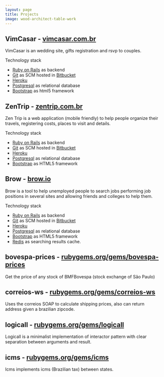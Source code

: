 ```yaml
---
layout: page
title: Projects
image: wood-architect-table-work
---
```


## VimCasar - [vimcasar.com.br](http://www.vimcasar.com.br)

VimCasar is an wedding site, gifts registration and rsvp to couples.

Technology stack

  - [Ruby on Rails](http://rubyonrails.org) as backend
  - [Git](https://git-scm.com) as SCM hosted in [Bitbucket](https://bitbucket.org)
  - [Heroku](https://www.heroku.com)
  - [Postgresql](http://www.postgresql.org) as relational database
  - [Bootstrap](http://getbootstrap.com) as html5 framework

## ZenTrip - [zentrip.com.br](http://www.zentrip.com.br)

Zen Trip is a web application (mobile friendly) to help people organize their travels, registering costs, places to visit and details.

Technology stack

  - [Ruby on Rails](http://rubyonrails.org) as backend
  - [Git](https://git-scm.com) as SCM hosted in [Bitbucket](https://bitbucket.org)
  - [Heroku](https://www.heroku.com)
  - [Postgresql](http://www.postgresql.org) as relational database
  - [Bootstrap](http://getbootstrap.com) as HTML5 framework

## Brow - [brow.io](http://www.brow.io)

Brow is a tool to help unemployed people to search jobs performing job positions in several sites and allowing friends and colleges to help them.

Technology stack

  - [Ruby on Rails](http://rubyonrails.org) as backend
  - [Git](https://git-scm.com) as SCM hosted in [Bitbucket](https://bitbucket.org)
  - [Heroku](https://www.heroku.com)
  - [Postgresql](http://www.postgresql.org) as relational database
  - [Bootstrap](http://getbootstrap.com) as HTML5 framework
  - [Redis](http://redis.io/) as searching results cache.

## bovespa-prices - [rubygems.org/gems/bovespa-prices](https://rubygems.org/gems/bovespa-prices)

Get the price of any stock of BMFBovespa (stock exchange of São Paulo)

## correios-ws - [rubygems.org/gems/correios-ws](https://rubygems.org/gems/correios-ws)

Uses the correios SOAP to calculate shipping prices, also can return address given a brazilian zipcode.

## logicall - [rubygems.org/gems/logicall](https://rubygems.org/gems/logicall)

Logicall is a minimalist implementation of interactor pattern with clear separation between arguments and result.

## icms - [rubygems.org/gems/icms](https://rubygems.org/gems/icms)

Icms implements icms (Brazilian tax) between states.
